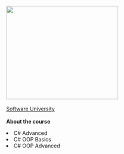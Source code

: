 <img src = "http://softuni.foundation/wp-content/uploads/2017/04/softuni-logo.png" height = "250" width = "300"/><br></br>
<a href="https://softuni.bg/modules/20/csharp-fundamentals" target="_blank">Software University</a><br></br>
<strong>About the course</strong>

<li> C# Advanced</li>
<li> C# OOP Basics </li>
<li> C# OOP Advanced </li>
